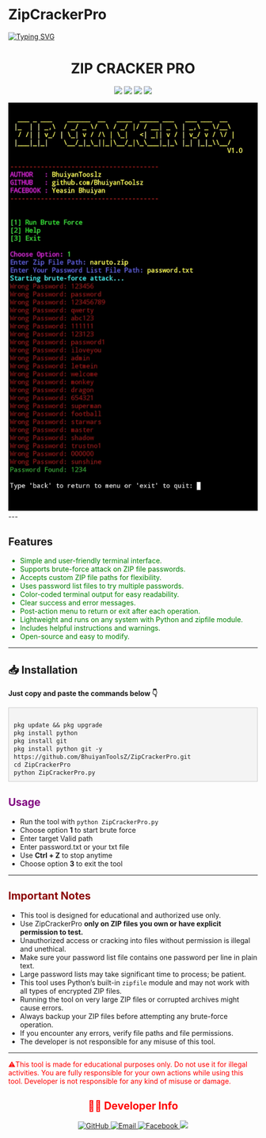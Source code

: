 # ZipCrackerPro
<a href="https://git.io/typing-svg"><img src="https://readme-typing-svg.herokuapp.com?font=Fira+Code&pause=1000&width=435&lines=Welcome+%F0%9F%A4%97+To+My+Tools" alt="Typing SVG" /></a>







<h1 align="center">ZIP CRACKER PRO</h1>

<p align="center">
  <img src="https://img.shields.io/badge/Made%20By-BhuiyanTooslz-green?style=for-the-badge" />
  <img src="https://img.shields.io/badge/Language-Python-blue?style=for-the-badge" />
  <img src="https://img.shields.io/badge/Platform-Termux-orange?style=for-the-badge" />
  <img src="https://img.shields.io/github/watchers/BhuiyanToolsZ/IP-TRACKER?style=for-the-badge&label=Watching&logo=eye" />
</p>
<img src="zip.jpg" alt="jpg">
<span>
---

<h2>Features</h2>
<ul style="color: green;">
  <li>Simple and user-friendly terminal interface.</li>
  <li>Supports brute-force attack on ZIP file passwords.</li>
  <li>Accepts custom ZIP file paths for flexibility.</li>
  <li>Uses password list files to try multiple passwords.</li>
  <li>Color-coded terminal output for easy readability.</li>
  <li>Clear success and error messages.</li>
  <li>Post-action menu to return or exit after each operation.</li>
  <li>Lightweight and runs on any system with Python and zipfile module.</li>
  <li>Includes helpful instructions and warnings.</li>
  <li>Open-source and easy to modify.</li>
</ul>
<hr>

<h2>📥 Installation</h2>
<p><strong>Just copy and paste the commands below 👇</strong></p>

<pre style="background:#f4f4f4; padding:10px; border:1px solid #ccc;"><code>
pkg update && pkg upgrade
pkg install python
pkg install git
pkg install python git -y
https://github.com/BhuiyanToolsZ/ZipCrackerPro.git
cd ZipCrackerPro
python ZipCrackerPro.py
</code></pre>
</span>
<h2 style="color:purple;">Usage</h2>
<ul>
<li>Run the tool with <code>python ZipCrackerPro.py</code></li>
<li>Choose option <strong>1</strong> to start brute force</li>
<li>Enter target Valid path  <code></code></li>
<li>Enter password.txt or your txt file</li>
<li>Use <strong>Ctrl + Z</strong> to stop anytime</li>
<li>Choose option <strong>3</strong> to exit the tool</li>
</ul>

<hr />

<h2 style="color:darkred;">Important Notes</h2>
<ul>
  <li>This tool is designed for educational and authorized use only.</li>
  <li>Use ZipCrackerPro <strong>only on ZIP files you own or have explicit permission to test.</strong></li>
  <li>Unauthorized access or cracking into files without permission is illegal and unethical.</li>
  <li>Make sure your password list file contains one password per line in plain text.</li>
  <li>Large password lists may take significant time to process; be patient.</li>
  <li>This tool uses Python’s built-in <code>zipfile</code> module and may not work with all types of encrypted ZIP files.</li>
  <li>Running the tool on very large ZIP files or corrupted archives might cause errors.</li>
  <li>Always backup your ZIP files before attempting any brute-force operation.</li>
  <li>If you encounter any errors, verify file paths and file permissions.</li>
  <li>The developer is not responsible for any misuse of this tool.</li>
</ul>

<hr>
<span style="color: red;">
  ⚠️This tool is made for educational purposes only.
Do not use it for illegal activities.
You are fully responsible for your own actions while using this tool.
Developer is not responsible for any kind of misuse or damage.
<h2 align="center">🙋‍♂️ Developer Info</h2>

<p align="center">
  <a href="https://github.com/BhuiyanToolsZ" target="_blank">
    <img src="https://img.shields.io/badge/GitHub-BhuiyanToolsZ-181717?style=for-the-badge&logo=github" alt="GitHub">
  </a>
  
  <a href="mailto:bhuiyantoolz@yahoo.com" target="_blank">
    <img src="https://img.shields.io/badge/Email-Contact On Email-D14836?style=for-the-badge&logo=gmail" alt="Email">
  </a>
  
  <a href="https://www.facebook.com/share/16tihu17Yd/" target="_blank">
    <img src="https://img.shields.io/badge/Facebook-My Profile-1877F2?style=for-the-badge&logo=facebook" alt="Facebook">
  </a>
   <img src="https://img.shields.io/badge/Country-🇧🇩Bangladesh-006A4E?style=for-the-badge" />
</p>
</p>
</span>
</html>
